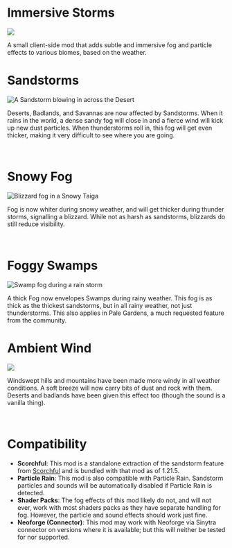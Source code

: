 # Immersive Storms

[![](https://media.githubusercontent.com/media/TheDeathlyCow/minecraft-mod-pages/main/scorchful/assets/try_scorchful.svg)](https://www.curseforge.com/mod/scorchful)

A small client-side mod that adds subtle and immersive fog and particle effects to various biomes, based on the weather.

# Sandstorms

![A Sandstorm blowing in across the Desert](https://media.githubusercontent.com/media/TheDeathlyCow/minecraft-mod-pages/main/immersive-storms/assets/sandstorm.jpg)

Deserts, Badlands, and Savannas are now affected by Sandstorms. When it rains in the world, a dense sandy fog will close in and a fierce wind will kick up new dust particles. When thunderstorms roll in, this fog will get even thicker, making it very difficult to see where you are going.

<br/>

# Snowy Fog

![Blizzard fog in a Snowy Taiga](https://media.githubusercontent.com/media/TheDeathlyCow/minecraft-mod-pages/main/immersive-storms/assets/blizzard.jpg)

Fog is now whiter during snowy weather, and will get thicker during thunder storms, signalling a blizzard. While not as harsh as sandstorms, blizzards do still reduce visibility. 

<br/>

# Foggy Swamps

![Swamp fog during a rain storm](https://media.githubusercontent.com/media/TheDeathlyCow/minecraft-mod-pages/main/immersive-storms/assets/swamp.jpg)

A thick Fog now envelopes Swamps during rainy weather. This fog is as thick as the thickest sandstorms, but in all rainy weather, not just thunderstorms. This also applies in Pale Gardens, a much requested feature from the community.


# Ambient Wind


[![](https://img.youtube.com/vi/aG76E-dT49g/0.jpg)](https://www.youtube.com/watch?v=aG76E-dT49g)

Windswept hills and mountains have been made more windy in all weather conditions. A soft breeze will now carry bits of dust and rock with them. Deserts and badlands have been given this effect too (though the sound is a vanilla thing).

<br/>

# Compatibility


* **Scorchful**: This mod is a standalone extraction of the sandstorm feature from [Scorchful](https://modrinth.com/mod/scorchful) and is bundled with that mod as of 1.21.5.
* **Particle Rain**: This mod is also compatible with Particle Rain. Sandstorm particles and sounds will be automatically disabled if Particle Rain is detected.
* **Shader Packs**: The fog effects of this mod likely do not, and will not ever, work with most shaders packs as they have separate handling for fog. However, the particle and sound effects should work just fine.
* **Neoforge (Connector)**: This mod may work with Neoforge via Sinytra connector on versions where it is available; but this will neither be tested for nor supported.
